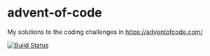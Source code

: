 # advent-of-code
My solutions to the coding challenges in https://adventofcode.com/

[![Build Status](https://travis-ci.com/thiyagu-7/advent-of-code.svg?branch=master)](https://travis-ci.com/thiyagu-7/advent-of-code)